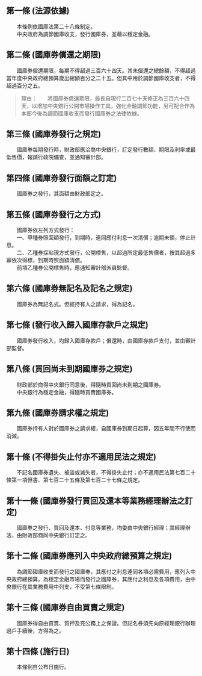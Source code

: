 第一條 (法源依據)
-----------------
　　本條例依國庫法第二十八條制定。  
　　中央政府為調節國庫收支，發行國庫券，並藉以穩定金融。  


第二條 (國庫券償還之期限)
-------------------------
　　國庫券償還期限，每期不得超過三百六十四天。其未償還之總餘額，不得超過當年度中央政府總預算歲出總額百分之二十五。但其中用於調節國庫收支者，不得超過百分之五。  
> 理由：　　將國庫券償還期限，最長自現行二百七十天修正為三百六十四天，以增加中央銀行公開市場操作工具，強化金融調節功能，另可配合作為本部今後為調節國庫收支而發行國庫券之法律依據。



第三條 (國庫券發行之規定)
-------------------------
　　國庫券每期發行時，財政部應洽商中央銀行，訂定發行數額、期限及利率或最低售價，報請行政院備查，並通知審計部。  


第四條 (國庫券發行面額之訂定)
-----------------------------
　　國庫券之發行，其面額由財政部定之。  


第五條 (國庫券發行之方式)
-------------------------
　　國庫券依左列方式發行：  
　　一、甲種券照面額發行，到期時，連同應付利息一次清償；逾期未領，停止計息。  
　　二、乙種券採貼現方式發行，公開標售，以超過所定最低售價者，按其超過多寡依次得標，到期時照面額清償。  
　　前項乙種券公開標售時，應通知審計部派員監督。  


第六條 (國庫券無記名及記名之規定)
---------------------------------
　　國庫券為無記名式。但經持有人之請求，得為記名。  


第七條 (發行收入歸入國庫存款戶之規定)
-------------------------------------
　　國庫券發行收入，均歸入國庫存款戶；償還時，由國庫存款戶支付，並由審計部監督。  


第八條 (買回尚未到期國庫券之規定)
---------------------------------
　　財政部於商得中央銀行同意後，得隨時買回尚未到期之國庫券。  
　　中央銀行為穩定金融，得隨時買賣國庫券。  


第九條 (國庫券請求權之規定)
---------------------------
　　國庫券持有人對於國庫券之請求權，自國庫券到期日起算，因五年間不行使而消滅。  


第十條 (不得掛失止付亦不適用民法之規定)
---------------------------------------
　　不記名國庫券遺失、被盜或滅失者，不得掛失止付；亦不適用民法第七百二十條第一項但書、第七百二十五條及第七百二十七條之規定。  


第十一條 (國庫券發行買回及還本等業務經理辦法之訂定)
---------------------------------------------------
　　國庫券之發行、買回及還本、付息等業務，均委由中央銀行經理；其經理辦法，由財政部商同中央銀行訂定之。  


第十二條 (國庫券應列入中央政府總預算之規定)
-------------------------------------------
　　為調節國庫收支而發行之國庫券，其應付之利息連同各項必需費用，應列入中央政府總預算。為穩定金融市場而發行之國庫券，其應付之利息及各項費用，由中央銀行在其業務費用中列支，不受第七條限制。  


第十三條 (國庫券自由買賣之規定)
-------------------------------
　　國庫券得自由買賣、質押及充公務上之保證。但記名券須先向原經理銀行辦理過戶手續後，方得為之。  


第十四條 (施行日)
-----------------
　　本條例自公布日施行。